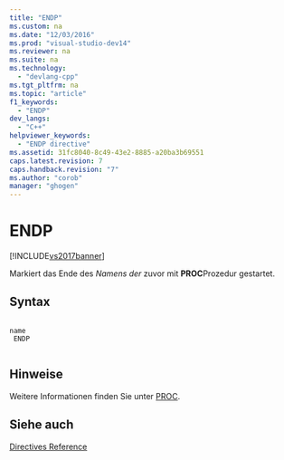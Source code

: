 ```yaml
---
title: "ENDP"
ms.custom: na
ms.date: "12/03/2016"
ms.prod: "visual-studio-dev14"
ms.reviewer: na
ms.suite: na
ms.technology: 
  - "devlang-cpp"
ms.tgt_pltfrm: na
ms.topic: "article"
f1_keywords: 
  - "ENDP"
dev_langs: 
  - "C++"
helpviewer_keywords: 
  - "ENDP directive"
ms.assetid: 31fc8040-8c49-43e2-8885-a20ba3b69551
caps.latest.revision: 7
caps.handback.revision: "7"
ms.author: "corob"
manager: "ghogen"
---
```

# ENDP
[!INCLUDE[vs2017banner](../../assembler/inline/includes/vs2017banner.md)]

Markiert das Ende des *Namens der* zuvor mit **PROC**Prozedur gestartet.  
  
## Syntax  
  
```  
  
name  
 ENDP  
  
```  
  
## Hinweise  
 Weitere Informationen finden Sie unter [PROC](../../assembler/masm/proc.md).  
  
## Siehe auch  
 [Directives Reference](../../assembler/masm/directives-reference.md)